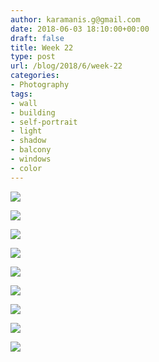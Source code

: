 ```yaml
---
author: karamanis.g@gmail.com
date: 2018-06-03 18:10:00+00:00
draft: false
title: Week 22
type: post
url: /blog/2018/6/week-22
categories:
- Photography
tags:
- wall
- building
- self-portrait
- light
- shadow
- balcony
- windows
- color
---
```




  
   ![](https://images.squarespace-cdn.com/content/v1/4f3f61bae4b063b909445965/1528038914178-20D9YIFY9Q0V9C40B6HL/ke17ZwdGBToddI8pDm48kLSERMgCVymnItqhne5EfYV7gQa3H78H3Y0txjaiv_0fDoOvxcdMmMKkDsyUqMSsMWxHk725yiiHCCLfrh8O1z5QHyNOqBUUEtDDsRWrJLTmMCg6RGY8TrcVSOIk4QoDPnvjthEs8TAhVmYN7i_-QaEW7L_Q40KNxq4S2FLq3V0y/IMG_6515.jpg?format=original)

  

  
   ![](https://images.squarespace-cdn.com/content/v1/4f3f61bae4b063b909445965/1528038913593-JS5K4IMZ1PBCEXF0JO5L/ke17ZwdGBToddI8pDm48kLSERMgCVymnItqhne5EfYV7gQa3H78H3Y0txjaiv_0fDoOvxcdMmMKkDsyUqMSsMWxHk725yiiHCCLfrh8O1z5QHyNOqBUUEtDDsRWrJLTmMCg6RGY8TrcVSOIk4QoDPnvjthEs8TAhVmYN7i_-QaEW7L_Q40KNxq4S2FLq3V0y/IMG_6516.jpg?format=original)

  

  
   ![](https://images.squarespace-cdn.com/content/v1/4f3f61bae4b063b909445965/1528038915324-ZF4L7VY2FHC5AUU0GIGX/ke17ZwdGBToddI8pDm48kC-1WaDuEJn03HRd8JSHdVR7gQa3H78H3Y0txjaiv_0fDoOvxcdMmMKkDsyUqMSsMWxHk725yiiHCCLfrh8O1z5QHyNOqBUUEtDDsRWrJLTmzUsryC7riGV7bTeYhg5SegUu_PX4D0A1l7vbeB16yANeTY_2EJ-nyp4DtEzWP91P/IMG_6520.jpg?format=original)

  

  
   ![](https://images.squarespace-cdn.com/content/v1/4f3f61bae4b063b909445965/1528038916694-14S2FB2PDR8HN9C34L6K/ke17ZwdGBToddI8pDm48kLSERMgCVymnItqhne5EfYV7gQa3H78H3Y0txjaiv_0fDoOvxcdMmMKkDsyUqMSsMWxHk725yiiHCCLfrh8O1z5QHyNOqBUUEtDDsRWrJLTmMCg6RGY8TrcVSOIk4QoDPnvjthEs8TAhVmYN7i_-QaEW7L_Q40KNxq4S2FLq3V0y/IMG_6530.jpg?format=original)

  

  
   ![](https://images.squarespace-cdn.com/content/v1/4f3f61bae4b063b909445965/1528038918057-QK9FUWE2N1HLTOV0767L/ke17ZwdGBToddI8pDm48kC-1WaDuEJn03HRd8JSHdVR7gQa3H78H3Y0txjaiv_0fDoOvxcdMmMKkDsyUqMSsMWxHk725yiiHCCLfrh8O1z5QHyNOqBUUEtDDsRWrJLTmzUsryC7riGV7bTeYhg5SegUu_PX4D0A1l7vbeB16yANeTY_2EJ-nyp4DtEzWP91P/IMG_6531.jpg?format=original)

  

  
   ![](https://images.squarespace-cdn.com/content/v1/4f3f61bae4b063b909445965/1528038919343-M35YL7ZMS909Q8O2B99F/ke17ZwdGBToddI8pDm48kLSERMgCVymnItqhne5EfYV7gQa3H78H3Y0txjaiv_0fDoOvxcdMmMKkDsyUqMSsMWxHk725yiiHCCLfrh8O1z5QHyNOqBUUEtDDsRWrJLTmMCg6RGY8TrcVSOIk4QoDPnvjthEs8TAhVmYN7i_-QaEW7L_Q40KNxq4S2FLq3V0y/IMG_6547.jpg?format=original)

  

  
   ![](https://images.squarespace-cdn.com/content/v1/4f3f61bae4b063b909445965/1528038920847-CVFDQSNKUML7KH5Z16WX/ke17ZwdGBToddI8pDm48kLSERMgCVymnItqhne5EfYV7gQa3H78H3Y0txjaiv_0fDoOvxcdMmMKkDsyUqMSsMWxHk725yiiHCCLfrh8O1z5QHyNOqBUUEtDDsRWrJLTmMCg6RGY8TrcVSOIk4QoDPnvjthEs8TAhVmYN7i_-QaEW7L_Q40KNxq4S2FLq3V0y/IMG_6561.jpg?format=original)

  





  
   ![](https://images.squarespace-cdn.com/content/v1/4f3f61bae4b063b909445965/1528038955025-MOT7T701UXV3X36HGC9T/ke17ZwdGBToddI8pDm48kF9aEDQaTpZHfWEO2zppK7Z7gQa3H78H3Y0txjaiv_0fDoOvxcdMmMKkDsyUqMSsMWxHk725yiiHCCLfrh8O1z5QPOohDIaIeljMHgDF5CVlOqpeNLcJ80NK65_fV7S1UX7HUUwySjcPdRBGehEKrDf5zebfiuf9u6oCHzr2lsfYZD7bBzAwq_2wCJyqgJebgg/IMG_6521.jpg?format=original)

  

  
   ![](https://images.squarespace-cdn.com/content/v1/4f3f61bae4b063b909445965/1528038955027-1CZNMN2TN9BYZ0371GFU/ke17ZwdGBToddI8pDm48kNFxvwqG51cRvYOWd5Z06qt7gQa3H78H3Y0txjaiv_0fDoOvxcdMmMKkDsyUqMSsMWxHk725yiiHCCLfrh8O1z5QHyNOqBUUEtDDsRWrJLTmMCg6RGY8TrcVSOIk4QoDPkKdjgVtucVvITxxI1sAggyhmT5ij8K9GS5NrOm04Sdn/IMG_6579.jpg?format=original)

  


